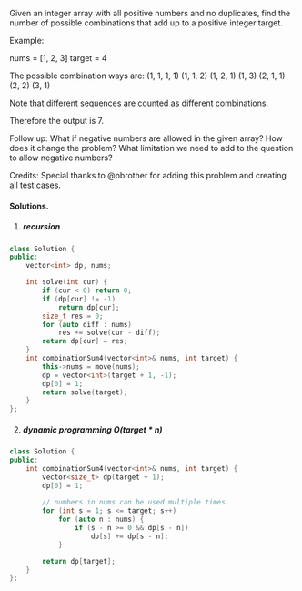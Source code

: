 Given an integer array with all positive numbers and no duplicates, find the number of possible combinations that add up to a positive integer target.

Example:

nums = [1, 2, 3]
target = 4

The possible combination ways are:
(1, 1, 1, 1)
(1, 1, 2)
(1, 2, 1)
(1, 3)
(2, 1, 1)
(2, 2)
(3, 1)

Note that different sequences are counted as different combinations.

Therefore the output is 7.
 

Follow up:
What if negative numbers are allowed in the given array?
How does it change the problem?
What limitation we need to add to the question to allow negative numbers?

Credits:
Special thanks to @pbrother for adding this problem and creating all test cases.



#### Solutions.


1. ##### recursion

```c++
class Solution {
public:
    vector<int> dp, nums;

    int solve(int cur) {
        if (cur < 0) return 0;
        if (dp[cur] != -1)
            return dp[cur];
        size_t res = 0;
        for (auto diff : nums)
            res += solve(cur - diff);
        return dp[cur] = res;
    }
    int combinationSum4(vector<int>& nums, int target) {
        this->nums = move(nums);
        dp = vector<int>(target + 1, -1);
        dp[0] = 1;
        return solve(target);
    }
};
```


2. ##### dynamic programming O(target * n)

```c++
class Solution {
public:
    int combinationSum4(vector<int>& nums, int target) {
        vector<size_t> dp(target + 1);
        dp[0] = 1;
        
        // numbers in nums can be used multiple times.
        for (int s = 1; s <= target; s++)
            for (auto n : nums) {
                if (s - n >= 0 && dp[s - n])
                    dp[s] += dp[s - n];
            }

        return dp[target];
    }
};
```